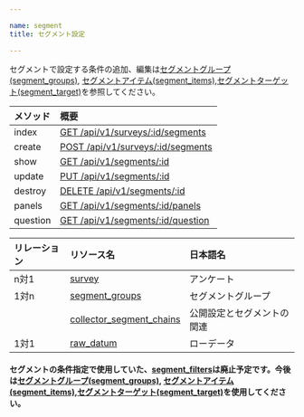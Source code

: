 ```yaml
---

name: segment
title: セグメント設定

---
```


セグメントで設定する条件の追加、編集は[セグメントグループ(segment_groups)](#segment_group), [セグメントアイテム(segment_items)](#segment_item),[セグメントターゲット(segment_target)](#segment_target)を参照してください。

|メソッド|概要|
|:---|:---|
|index|[GET /api/v1/surveys/:id/segments](#segment_index)|
|create|[POST /api/v1/surveys/:id/segments](#segment_create)|
|show|[GET /api/v1/segments/:id](#segment_show)|
|update|[PUT /api/v1/segments/:id](#segment_update)|
|destroy|[DELETE /api/v1/segments/:id](#segment_delete)|
|panels|[GET /api/v1/segments/:id/panels](#segment_panels)|
|question|[GET /api/v1/segments/:id/question](#segment_question)|

|リレーション|リソース名|日本語名|
|:---|:---|:---|
|n対1|[survey](#survey)|アンケート|
|1対n|[segment_groups](#segment_group)|セグメントグループ|
||[collector_segment_chains](#collector_segment_chain)|公開設定とセグメントの関連|
|1対1|[raw_datum](#raw_datum)|ローデータ|

#### セグメントの条件指定で使用していた、[segment_filters](#segment_filter)は廃止予定です。今後は[セグメントグループ(segment_groups)](#segment_group), [セグメントアイテム(segment_items)](#segment_item),[セグメントターゲット(segment_target)](#segment_target)を使用してください。